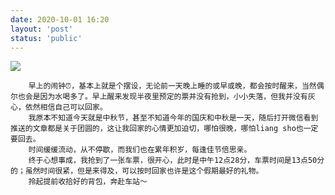 ```yaml
---
date: 2020-10-01 16:20
layout: 'post'
status: 'public'
---
```

![](https://cdn.pixabay.com/photo/2016/03/09/09/37/road-1245901_1280.jpg)

        早上的闹钟⏰，基本上就是个摆设，无论前一天晚上睡的或早或晚，都会按时醒来，当然偶尔也会是因为水喝多了。早上醒来发现半夜里预定的票并没有抢到，小小失落，但我并没有灰心，依然相信自己可以回家。
        我原本不知道今天就是中秋节，甚至不知道今年的国庆和中秋是一天，随后打开微信看到推送的文章都是关于团圆的，这让我回家的心情更加迫切，哪怕很晚，哪怕liang sho也一定要回去。
        时间缓缓流动，从不停歇，而我们也在累年积岁，每逢佳节倍思亲。
        终于心想事成，我抢到了一张车票，很开心，此时是中午12点28分，车票时间是13点50分的；虽然时间很紧，但是来得及，可以按时回家也许是这个假期最好的礼物。
        拎起提前收拾好的背包，奔赴车站～


